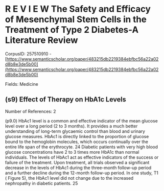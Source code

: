 # R E V I E W The Safety and Efficacy of Mesenchymal Stem Cells in the Treatment of Type 2 Diabetes-A Literature Review

CorpusID: 257510910 - [https://www.semanticscholar.org/paper/483215db2219384ebfbc56a22a02d8b8e3de5b00](https://www.semanticscholar.org/paper/483215db2219384ebfbc56a22a02d8b8e3de5b00)

Fields: Medicine

## (s9) Effect of Therapy on HbA1c Levels
Number of References: 2

(p9.0) HbAc1 level is a common and effective indicator of the mean glucose level over a long period (2 to 3 months). It provides a much better understanding of long-term glycaemic control than blood and urinary glucose measures. HbAc1 is directly linked to the proportion of glucose bound to the hemoglobin molecules, which occurs continually over the entire life span of the erythrocyte. 24 Diabetic patients with very high blood glucose concentrations have 2 to 3 times more HbA1c than normal individuals. The levels of HbAc1 act as effective indicators of the success or failure of the treatment. Upon treatment, all trials observed a significant decrease in the levels of HbAc1 during the three-month follow-up period and a further decline during the 12-month follow-up period. In one study, T1 ( Figure 5), the HbAc1 level did not change due to the increased nephropathy in diabetic patients. 25 
